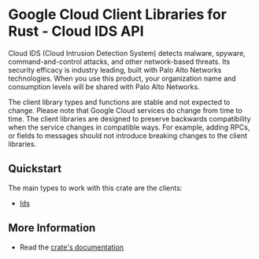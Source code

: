 # Google Cloud Client Libraries for Rust - Cloud IDS API

<!-- Code generated by sidekick. DO NOT EDIT. -->


Cloud IDS (Cloud Intrusion Detection System) detects malware, spyware,
command-and-control attacks, and other network-based threats. Its security
efficacy is industry leading, built with Palo Alto Networks technologies.
When you use this product, your organization name and consumption levels
will be shared with Palo Alto Networks.

The client library types and functions are stable and not expected to change.
Please note that Google Cloud services do change from time to time. The client
libraries are designed to preserve backwards compatibility when the service
changes in compatible ways. For example, adding RPCs, or fields to messages
should not introduce breaking changes to the client libraries.

## Quickstart

The main types to work with this crate are the clients:

- [Ids]

## More Information

- Read the [crate's documentation](https://docs.rs/google-cloud-ids-v1/latest/google-cloud-ids-v1)

[Ids]: https://docs.rs/google-cloud-ids-v1/latest/google_cloud_ids_v1/client/struct.Ids.html
